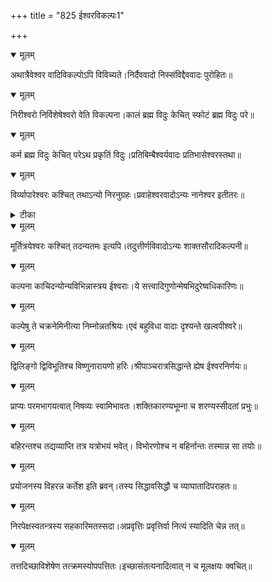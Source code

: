 +++
title = "825 ईश्वरविकल्पः1"

+++


<details open><summary>मूलम्</summary>

अथात्रैवेश्वर वादिविकल्पोऽपि विविच्यते।निर्दैववादो निस्संविद्दैववादः पुरोहितः॥
</details>



<details open><summary>मूलम्</summary>

निरीश्वरो निर्विशेषेश्वरो वेति विकल्पना।कालं ब्रह्म विदुः केचित् स्फोटं ब्रह्म विदुः परे॥
</details>



<details open><summary>मूलम्</summary>

कर्म ब्रह्म विदुः केचित् परेऽथ प्रकृतिं विदुः।प्रतिबिम्बैश्वर्यवादः प्रतिभासेश्वरस्तथा॥
</details>



<details open><summary>मूलम्</summary>

विर्व्यापारेश्वरः कश्चित् तथाऽन्यो निरनुग्रहः।प्रवाहेश्वरवादोऽन्यः नानेश्वर इतीतरः॥
</details>



<details><summary>टीका</summary>

स. सि.[3-79]
</details>



<details open><summary>मूलम्</summary>

मूर्तित्रयेश्वरः कश्चित् तदन्यतमः इत्यपि।तदुत्तीर्णविवादोऽन्यः शाक्तसौरादिकल्पनी॥
</details>



<details open><summary>मूलम्</summary>

कल्पना काचिदन्योन्यविभिन्नास्त्रय ईश्वराः।ये सत्त्वादिगुणोन्मेषभिदुरेष्वधिकारिणः॥
</details>



<details open><summary>मूलम्</summary>

कल्पेषु ते चक्रनेमिनीत्या निम्नोन्नतश्रियः।एवं बहुविधा वादाः दृश्यन्ते खल्वपीश्वरे॥
</details>



<details open><summary>मूलम्</summary>

द्विलिङ्गो द्विविभूतिश्च विष्णुनारायणो हरिः।श्रीपाञ्चरात्रसिद्धान्ते ह्येष ईश्वरनिर्णयः॥
</details>



<details open><summary>मूलम्</summary>

प्राप्यः परमभागयत्वात् निषव्यः स्वामिभावतः।शक्तिकारण्यभूम्ना च शरण्यस्सीदतां प्रभुः॥
</details>



<details open><summary>मूलम्</summary>

बहिरन्तश्च तद्यव्याप्ति तत्र यत्रोभयं भवेत्। विभोरणोश्च न बहिर्नान्तः तस्मान्न सा तयोः॥
</details>



<details open><summary>मूलम्</summary>

प्रयोजनस्य विहरन्न कर्तेश इति ब्रवन्।तस्य सिद्धावसिद्धौ च व्याघातादिपराहतः॥
</details>



<details open><summary>मूलम्</summary>

निरपेक्षस्वतन्त्रस्य सहकारिमतस्सदा।अप्रवृत्तिः प्रवृत्तिर्वा नित्यं स्यादिति चेन्न तत्॥
</details>



<details open><summary>मूलम्</summary>

तत्तदिच्छाविशेषेण तत्क्रमस्योपपत्तितः।इच्छासंतत्यनादित्वात् न च मूलक्षयः क्वचित्॥
</details>

